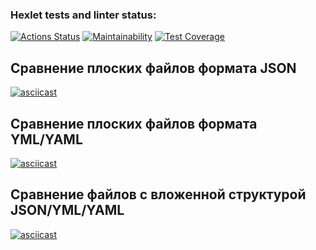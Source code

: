### Hexlet tests and linter status:
[![Actions Status](https://github.com/anawachovski/frontend-project-46/workflows/hexlet-check/badge.svg)](https://github.com/anawachovski/frontend-project-46/actions)
[![Maintainability](https://api.codeclimate.com/v1/badges/fdb9761a43fe36d4a6a0/maintainability)](https://codeclimate.com/github/anawachovski/frontend-project-46/maintainability)
[![Test Coverage](https://api.codeclimate.com/v1/badges/fdb9761a43fe36d4a6a0/test_coverage)](https://codeclimate.com/github/anawachovski/frontend-project-46/test_coverage)
## Сравнение плоских файлов формата JSON
[![asciicast](https://asciinema.org/a/VUYPOIDYnVCkQKts0Rzt9DWsP.svg)](https://asciinema.org/a/VUYPOIDYnVCkQKts0Rzt9DWsP)
## Сравнение плоских файлов формата YML/YAML
[![asciicast](https://asciinema.org/a/iJ6p2vm1YbZ4h9stHNtJXIFxa.svg)](https://asciinema.org/a/iJ6p2vm1YbZ4h9stHNtJXIFxa)
## Сравнение файлов с вложенной структурой JSON/YML/YAML
[![asciicast](https://asciinema.org/a/NyXlYQ5i0e9lcoDCpWPY3WIAy.svg)](https://asciinema.org/a/NyXlYQ5i0e9lcoDCpWPY3WIAy)
